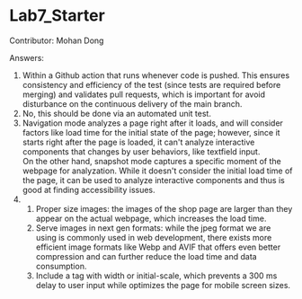 # Lab7_Starter

Contributor: Mohan Dong

Answers:
1. Within a Github action that runs whenever code is pushed. This ensures consistency and efficiency of the test (since tests are required before merging) and validates pull requests, which is important for avoid disturbance on the continuous delivery of the main branch.
2. No, this should be done via an automated unit test.
3. Navigation mode analyzes a page right after it loads, and will consider factors like load time for the initial state of the page; however, since it starts right after the page is loaded, it can't analyze interactive components that changes by user behaviors, like textfield input. \
On the other hand, snapshot mode captures a specific moment of the webpage for analyzation. While it doesn't consider the initial load time of the page, it can be used to analyze interactive components and thus is good at finding accessibility issues.
4. 1. Proper size images: the images of the shop page are larger than they appear on the actual webpage, which increases the load time.
   2. Serve images in next gen formats: while the jpeg format we are using is commonly used in web development, there exists more efficient image formats like Webp and AVIF that offers even better compression and can further reduce the load time and data consumption.
   3. Include a <meta name="viewport"> tag with width or initial-scale, which prevents a 300 ms delay to user input while optimizes the page for mobile screen sizes.